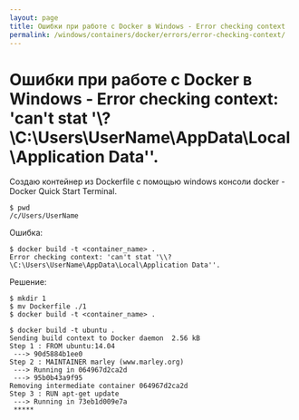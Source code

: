 ```yaml
---
layout: page
title: Ошибки при работе с Docker в Windows - Error checking context
permalink: /windows/containers/docker/errors/error-checking-context/
---
```


# Ошибки при работе с Docker в Windows -  Error checking context: 'can't stat '\\?\C:\Users\UserName\AppData\Local\Application Data''.

Создаю контейнер из Dockerfile с помощью windows консоли docker - Docker Quick Start Terminal.


    $ pwd
    /c/Users/UserName

Ошибка:

    $ docker build -t <container_name> .
    Error checking context: 'can't stat '\\?\C:\Users\UserName\AppData\Local\Application Data''.

Решение:

    $ mkdir 1
    $ mv Dockerfile ./1
    $ docker build -t <container_name> .

    $ docker build -t ubuntu .
    Sending build context to Docker daemon  2.56 kB
    Step 1 : FROM ubuntu:14.04
     ---> 90d5884b1ee0
    Step 2 : MAINTAINER marley (www.marley.org)
     ---> Running in 064967d2ca2d
     ---> 95b0b43a9f95
    Removing intermediate container 064967d2ca2d
    Step 3 : RUN apt-get update
     ---> Running in 73eb1d009e7a
     *****
